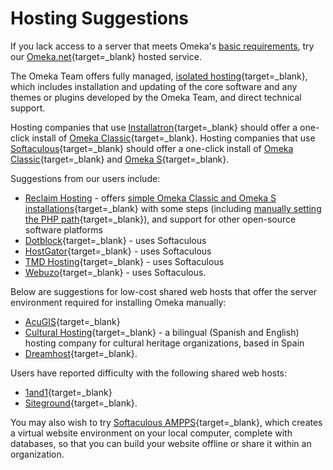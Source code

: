 # Hosting Suggestions

If you lack access to a server that meets Omeka's [basic requirements](../Installation/System_Requirements.md), try our [Omeka.net](http://omeka.net){target=_blank} hosted service.

The Omeka Team offers fully managed, [isolated hosting](http://omeka.org/about/services/){target=_blank}, which includes installation and updating of the core software and any themes or plugins developed by the Omeka Team, and direct technical support.

Hosting companies that use [Installatron](https://installatron.com/){target=_blank} should offer a one-click install of [Omeka Classic](https://installatron.com/omeka){target=_blank}. Hosting companies that use [Softaculous](https://softaculous.com/){target=_blank} should offer a one-click install of [Omeka Classic](https://www.softaculous.com/softaculous/apps/educational/Omeka){target=_blank} and [Omeka S](https://www.softaculous.com/softaculous/apps/others/Omeka_S){target=_blank}.

Suggestions from our users include:

-   [Reclaim Hosting](https://reclaimhosting.com/) - offers [simple Omeka Classic and Omeka S installations](https://support.reclaimhosting.com/hc/en-us/sections/204007617-Omeka){target=_blank} with some steps (including [manually setting the PHP path](https://community.reclaimhosting.com/t/working-with-omeka-classic/194/2){target=_blank}), and support for other open-source software platforms
-   [Dotblock](http://www.dotblock.com){target=_blank} - uses Softaculous
-   [HostGator](http://hostgator.com){target=_blank} - uses Softaculous
-   [TMD Hosting](https://www.tmdhosting.com){target=_blank} - uses Softaculous
-   [Webuzo](http://webuzo.com){target=_blank} - uses Softaculous.

Below are suggestions for low-cost shared web hosts that offer the server environment required for installing Omeka manually:

-   [AcuGIS](http://www.acugis.com){target=_blank}
-   [Cultural Hosting](https://culturalhosting.com){target=_blank} - a bilingual (Spanish and English) hosting company for cultural heritage organizations, based in Spain
-   [Dreamhost](https://dreamhost.com){target=_blank}.

Users have reported difficulty with the following shared web hosts:

-   [1and1](http://www.1and1.com){target=_blank}
-   [Siteground](http://www.siteground.com){target=_blank}.

You may also wish to try [Softaculous AMPPS](http://www.ampps.com){target=_blank}, which creates a virtual website environment on your local computer, complete with databases, so that you can build your website offline or share it within an organization.
